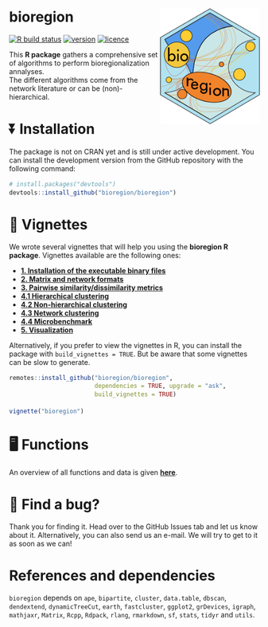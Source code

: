 
<!-- README.md is generated from README.Rmd. Please edit that file -->

# bioregion <img src="man/figures/logo.png" align="right" alt="" width="200" />

<!-- badges: start -->

[![R build
status](https://github.com/bioregion/bioregion/workflows/R-CMD-check/badge.svg)](https://github.com/bioregion/bioregion/actions)
[![version](https://img.shields.io/github/v/release/bioregion/bioregion?label=version&style=flat&logo=github)](https://github.com/bioregion/bioregion)
[![licence](https://img.shields.io/badge/Licence-GPL--3-blue.svg)](https://www.r-project.org/Licenses/GPL-3)
<!-- badges: end -->

This **R package** gathers a comprehensive set of algorithms to perform
bioregionalization annalyses. <br> The different algorithms come from
the network literature or can be (non)-hierarchical.

# :arrow_double_down: Installation

The package is not on CRAN yet and is still under active development.
You can install the development version from the GitHub repository with
the following command:

``` r
# install.packages("devtools")
devtools::install_github("bioregion/bioregion")
```

# :scroll: Vignettes

We wrote several vignettes that will help you using the **bioregion R
package**. Vignettes available are the following ones: <br>

- **[1. Installation of the executable binary
  files](https://bioregion.github.io/bioregion/articles/a1_install_executable_binary_files.html)**  
- **[2. Matrix and network
  formats](https://bioregion.github.io/bioregion/articles/a2_matrix_and_network_formats.html)**
- **[3. Pairwise similarity/dissimilarity
  metrics](https://bioregion.github.io/bioregion/articles/a3_pairwise_metrics.html)**
- **[4.1 Hierarchical
  clustering](https://bioregion.github.io/bioregion/articles/a4_1_hierarchical_clustering.html)**
- **[4.2 Non-hierarchical
  clustering](https://bioregion.github.io/bioregion/articles/a4_2_non_hierarchical_clustering.html)**
- **[4.3 Network
  clustering](https://bioregion.github.io/bioregion/articles/a4_3_network_clustering.html)**
- **[4.4
  Microbenchmark](https://bioregion.github.io/bioregion/articles/a4_4_microbenchmark.html)**
- **[5.
  Visualization](https://bioregion.github.io/bioregion/articles/a5_visualization.html)**

Alternatively, if you prefer to view the vignettes in R, you can install
the package with `build_vignettes = TRUE`. But be aware that some
vignettes can be slow to generate.

``` r
remotes::install_github("bioregion/bioregion",
                        dependencies = TRUE, upgrade = "ask", 
                        build_vignettes = TRUE)

vignette("bioregion")
```

# :desktop_computer: Functions

An overview of all functions and data is given
**[here](https://bioregion.github.io/bioregion/reference/index.html)**.

# :bug: Find a bug?

Thank you for finding it. Head over to the GitHub Issues tab and let us
know about it. Alternatively, you can also send us an e-mail. We will
try to get to it as soon as we can!

# References and dependencies

`bioregion` depends on `ape`, `bipartite`, `cluster`, `data.table`,
`dbscan`, `dendextend`, `dynamicTreeCut`, `earth`, `fastcluster`,
`ggplot2`, `grDevices`, `igraph`, `mathjaxr`, `Matrix`, `Rcpp`,
`Rdpack`, `rlang`, `rmarkdown`, `sf`, `stats`, `tidyr` and `utils`.
